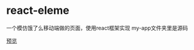 # react-eleme

一个模仿饿了么移动端做的页面，使用react框架实现
my-app文件夹里是源码

[预览](https://leirt97.github.io/react-eleme/index.html)
